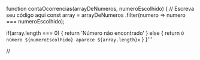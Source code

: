 function contaOcorrencias(arrayDeNumeros, numeroEscolhido) {
  // Escreva seu código aqui
  const array = arrayDeNumeros
  .filter(numero =>  numero === numeroEscolhido);
  
  if(array.length === 0) {
    return 'Número não encontrado'
  } else {
    return `O número ${numeroEscolhido} aparece ${array.length}x`
  }
}'''

//